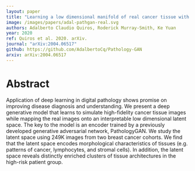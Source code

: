 ```yaml
---
layout: paper
title: "Learning a low dimensional manifold of real cancer tissue with PathologyGAN"
image: /images/papers/adal-pathgan-real.svg
authors: Adalberto Claudio Quiros, Roderick Murray-Smith, Ke Yuan
year: 2020
ref: Quiros et al. 2020. arXiv.
journal: "arXiv:2004.06517"
github: https://github.com/AdalbertoCq/Pathology-GAN
arxiv: arXiv:2004.06517
---
```


# Abstract

Application of deep learning in digital pathology shows promise on improving disease diagnosis and understanding. We present a deep generative model that learns to simulate high-fidelity cancer tissue images while mapping the real images onto an interpretable low dimensional latent space. The key to the model is an encoder trained by a previously developed generative adversarial network, PathologyGAN. We study the latent space using 249K images from two breast cancer cohorts. We find that the latent space encodes morphological characteristics of tissues (e.g. patterns of cancer, lymphocytes, and stromal cells). In addition, the latent space reveals distinctly enriched clusters of tissue architectures in the high-risk patient group.